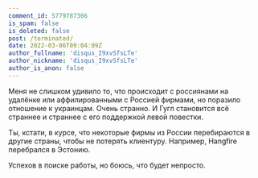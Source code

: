 ```yaml
---
comment_id: 5779787366
is_spam: false
is_deleted: false
post: /terminated/
date: 2022-03-06T09:04:09Z
author_fullname: 'disqus_I9xvSfsLTe'
author_nickname: 'disqus_I9xvSfsLTe'
author_is_anon: false
---
```


<p>Меня не слишком удивило то, что происходит с россиянами на удалёнке или аффилированными с Россией фирмами, но поразило отношение к украинцам. Очень странно. И Гугл становится всё страннее и страннее с его поддержкой левой повестки.</p><p>Ты, кстати, в курсе, что некоторые фирмы из России перебираются в другие страны, чтобы не потерять клиентуру. Например, Hangfire перебрался в Эстонию.</p><p>Успехов в поиске работы, но боюсь, что будет непросто.</p>
